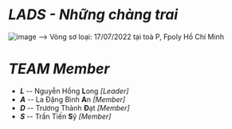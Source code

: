 # ***LADS - Những chàng trai***
![image](https://user-images.githubusercontent.com/90229487/181056829-2e009306-c140-4b33-9fca-f050cad36544.png)
--> Vòng sơ loại: 17/07/2022 tại toà P, Fpoly Hồ Chí Minh

# ***TEAM Member***
- ***L*** -- Nguyễn Hồng **L**ong *[Leader]*
- ***A*** -- La Đặng Bình **A**n  *[Member]*
- ***D*** -- Trương Thành **Đ**ạt *[Member]*
- ***S*** -- Trần Tiến **S**ỹ     *[Member]*
